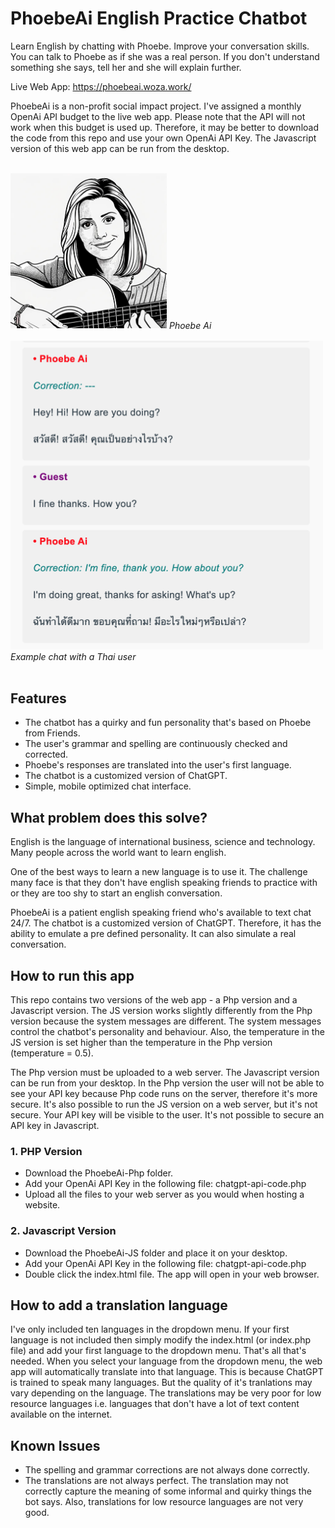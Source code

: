 # PhoebeAi English Practice Chatbot
Learn English by chatting with Phoebe. Improve your conversation skills.<br>
You can talk to Phoebe as if she was a real person. If you don't understand something she says, tell her and she will explain further.<br>


Live Web App:
https://phoebeai.woza.work/

PhoebeAi is a non-profit social impact project. I've assigned a monthly OpenAi API budget to the live web app. Please note that the API will not work when this budget is used up. Therefore, it may be better to download the code from this repo and use your own OpenAi API Key. The Javascript version of this web app can be run from the desktop.

<br>
<img src="https://github.com/vbookshelf/PhoebeAi-English-Practice-Chatbot/blob/main/PhoebeAi-Php/assets/phoebe12.png" width="250"></img>
<i>Phoebe Ai</i><br>

<br>
<img src="https://github.com/vbookshelf/PhoebeAi-English-Practice-Chatbot/blob/main/images/example-chat.png" width="500"></img>
<i>Example chat with a Thai user</i><br>

<br>

## Features

- The chatbot has a quirky and fun personality that's based on Phoebe from Friends.
- The user's grammar and spelling are continuously checked and corrected.
- Phoebe's responses are translated into the user's first language.
- The chatbot is a customized version of ChatGPT.
- Simple, mobile optimized chat interface.

## What problem does this solve?

English is the language of international business, science and technology. Many people across the world want to learn english.

One of the best ways to learn a new language is to use it. The challenge many face is that they don't have english speaking friends to practice with or they are too shy to start an english conversation.

PhoebeAi is a patient english speaking friend who's available to text chat 24/7. The chatbot is a customized version of ChatGPT. Therefore, it has the ability to emulate a pre defined personality. It can also simulate a real conversation. 

## How to run this app

This repo contains two versions of the web app - a Php version and a Javascript version. The JS version works slightly differently from the Php version because the system messages are different. The system messages control the chatbot's personality and behaviour. Also, the temperature in the JS version is set higher than the temperature in the Php version (temperature = 0.5).

The Php version must be uploaded to a web server. The Javascript version can be run from your desktop. In the Php version the user will not be able to see your API key because Php code runs on the server, therefore it's more secure. It's also possible to run the JS version on a web server, but it's not secure. Your API key will be visible to the user. It's not possible to secure an API key in Javascript.

### 1. PHP Version
- Download the PhoebeAi-Php folder.
- Add your OpenAi API Key in the following file: chatgpt-api-code.php
- Upload all the files to your web server as you would when hosting a website.

### 2. Javascript Version
- Download the PhoebeAi-JS folder and place it on your desktop.
- Add your OpenAi API Key in the following file: chatgpt-api-code.php
- Double click the index.html file. The app will open in your web browser.

## How to add a translation language

I've only included ten languages in the dropdown menu. If your first language is not included then simply modify the index.html (or index.php file) and add your first language to the dropdown menu. That's all that's needed. When you select your language from the dropdown menu, the web app will automatically translate into that language. This is because ChatGPT is trained to speak many languages. But the quality of it's tranlations may vary depending on the language. The translations may be very poor for low resource languages i.e. languages that don't have a lot of text content available on the internet.

## Known Issues

- The spelling and grammar corrections are not always done correctly.
- The translations are not always perfect. The translation may not correctly capture the meaning of some informal and quirky things the bot says. Also, translations for low resource languages are not very good.
